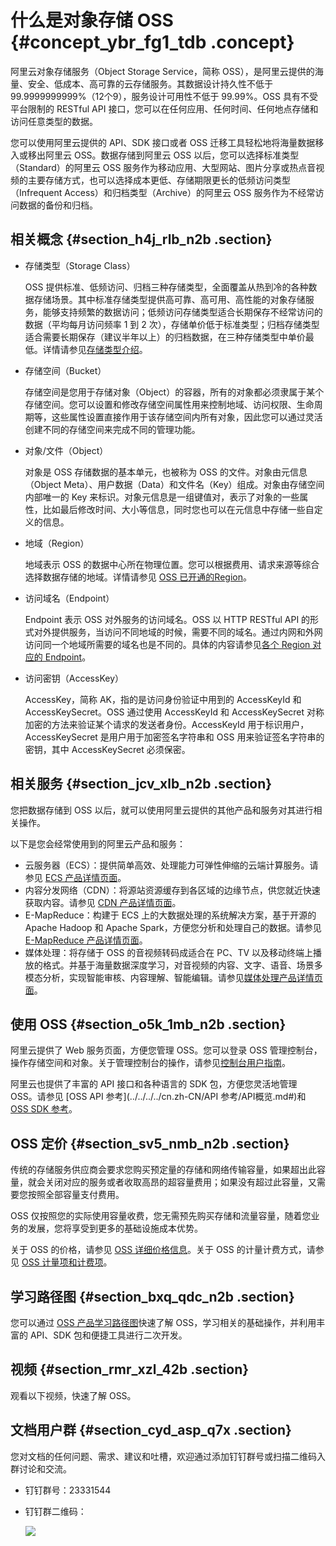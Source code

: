 # 什么是对象存储 OSS {#concept_ybr_fg1_tdb .concept}

阿里云对象存储服务（Object Storage Service，简称 OSS），是阿里云提供的海量、安全、低成本、高可靠的云存储服务。其数据设计持久性不低于 99.9999999999%（12个9），服务设计可用性不低于 99.99%。OSS 具有不受平台限制的 RESTful API 接口，您可以在任何应用、任何时间、任何地点存储和访问任意类型的数据。

您可以使用阿里云提供的 API、SDK 接口或者 OSS 迁移工具轻松地将海量数据移入或移出阿里云 OSS。数据存储到阿里云 OSS 以后，您可以选择标准类型（Standard）的阿里云 OSS 服务作为移动应用、大型网站、图片分享或热点音视频的主要存储方式，也可以选择成本更低、存储期限更长的低频访问类型（Infrequent Access）和归档类型（Archive）的阿里云 OSS 服务作为不经常访问数据的备份和归档。

## 相关概念 {#section_h4j_rlb_n2b .section}

-   存储类型（Storage Class）

    OSS 提供标准、低频访问、归档三种存储类型，全面覆盖从热到冷的各种数据存储场景。其中标准存储类型提供高可靠、高可用、高性能的对象存储服务，能够支持频繁的数据访问；低频访问存储类型适合长期保存不经常访问的数据（平均每月访问频率 1 到 2 次），存储单价低于标准类型；归档存储类型适合需要长期保存（建议半年以上）的归档数据，在三种存储类型中单价最低。详情请参见[存储类型介绍](../../../../cn.zh-CN/开发指南/存储类型/存储类型介绍.md#)。

-   存储空间（Bucket）

    存储空间是您用于存储对象（Object）的容器，所有的对象都必须隶属于某个存储空间。您可以设置和修改存储空间属性用来控制地域、访问权限、生命周期等，这些属性设置直接作用于该存储空间内所有对象，因此您可以通过灵活创建不同的存储空间来完成不同的管理功能。

-   对象/文件（Object）

    对象是 OSS 存储数据的基本单元，也被称为 OSS 的文件。对象由元信息（Object Meta）、用户数据（Data）和文件名（Key）组成。对象由存储空间内部唯一的 Key 来标识。对象元信息是一组键值对，表示了对象的一些属性，比如最后修改时间、大小等信息，同时您也可以在元信息中存储一些自定义的信息。

-   地域（Region）

    地域表示 OSS 的数据中心所在物理位置。您可以根据费用、请求来源等综合选择数据存储的地域。详情请参见 [OSS 已开通的Region](../../../../cn.zh-CN/开发指南/访问域名（Endpoint）/访问域名和数据中心.md#)。

-   访问域名（Endpoint）

    Endpoint 表示 OSS 对外服务的访问域名。OSS 以 HTTP RESTful API 的形式对外提供服务，当访问不同地域的时候，需要不同的域名。通过内网和外网访问同一个地域所需要的域名也是不同的。具体的内容请参见[各个 Region 对应的 Endpoint](../../../../cn.zh-CN/开发指南/访问域名（Endpoint）/访问域名和数据中心.md#)。

-   访问密钥（AccessKey）

    AccessKey，简称 AK，指的是访问身份验证中用到的 AccessKeyId 和 AccessKeySecret。OSS 通过使用 AccessKeyId 和 AccessKeySecret 对称加密的方法来验证某个请求的发送者身份。AccessKeyId 用于标识用户，AccessKeySecret 是用户用于加密签名字符串和 OSS 用来验证签名字符串的密钥，其中 AccessKeySecret 必须保密。


## 相关服务 {#section_jcv_xlb_n2b .section}

您把数据存储到 OSS 以后，就可以使用阿里云提供的其他产品和服务对其进行相关操作。

以下是您会经常使用到的阿里云产品和服务：

-   云服务器（ECS）：提供简单高效、处理能力可弹性伸缩的云端计算服务。请参见 [ECS 产品详情页面](https://www.aliyun.com/product/ecs)。
-   内容分发网络（CDN）：将源站资源缓存到各区域的边缘节点，供您就近快速获取内容。请参见 [CDN 产品详情页面](https://www.aliyun.com/product/cdn)。
-   E-MapReduce：构建于 ECS 上的大数据处理的系统解决方案，基于开源的 Apache Hadoop 和 Apache Spark，方便您分析和处理自己的数据。请参见 [E-MapReduce 产品详情页面](https://www.aliyun.com/product/emapreduce)。
-   媒体处理：将存储于 OSS 的音视频转码成适合在 PC、TV 以及移动终端上播放的格式。并基于海量数据深度学习，对音视频的内容、文字、语音、场景多模态分析，实现智能审核、内容理解、智能编辑。请参见[媒体处理产品详情页面](https://www.aliyun.com/product/mts)。

## 使用 OSS {#section_o5k_1mb_n2b .section}

阿里云提供了 Web 服务页面，方便您管理 OSS。您可以登录 OSS 管理控制台，操作存储空间和对象。关于管理控制台的操作，请参见[控制台用户指南](../../../../cn.zh-CN/控制台用户指南/登录OSS管理控制台/使用阿里云账号登录OSS管理控制台.md#)。

阿里云也提供了丰富的 API 接口和各种语言的 SDK 包，方便您灵活地管理 OSS。请参见 [OSS API 参考](../../../../cn.zh-CN/API 参考/API概览.md#)和 [OSS SDK 参考](https://help.aliyun.com/document_detail/52834.html)。

## OSS 定价 {#section_sv5_nmb_n2b .section}

传统的存储服务供应商会要求您购买预定量的存储和网络传输容量，如果超出此容量，就会关闭对应的服务或者收取高昂的超容量费用；如果没有超过此容量，又需要您按照全部容量支付费用。

OSS 仅按照您的实际使用容量收费，您无需预先购买存储和流量容量，随着您业务的发展，您将享受到更多的基础设施成本优势。

关于 OSS 的价格，请参见 [OSS 详细价格信息](https://www.aliyun.com/price/product#/oss/detail)。关于 OSS 的计量计费方式，请参见 [OSS 计量项和计费项](../../../../cn.zh-CN/计量计费/计量项和计费项.md#)。

## 学习路径图 {#section_bxq_qdc_n2b .section}

您可以通过 [OSS 产品学习路径图](https://help.aliyun.com/learn/learningpath/oss.html)快速了解 OSS，学习相关的基础操作，并利用丰富的 API、SDK 包和便捷工具进行二次开发。

## 视频 {#section_rmr_xzl_42b .section}

观看以下视频，快速了解 OSS。  

## 文档用户群 {#section_cyd_asp_q7x .section}

您对文档的任何问题、需求、建议和吐槽，欢迎通过添加钉钉群号或扫描二维码入群讨论和交流。

-   钉钉群号：23331544
-   钉钉群二维码：

    ![](http://static-aliyun-doc.oss-cn-hangzhou.aliyuncs.com/assets/img/4313/156291281650213_zh-CN.png)


